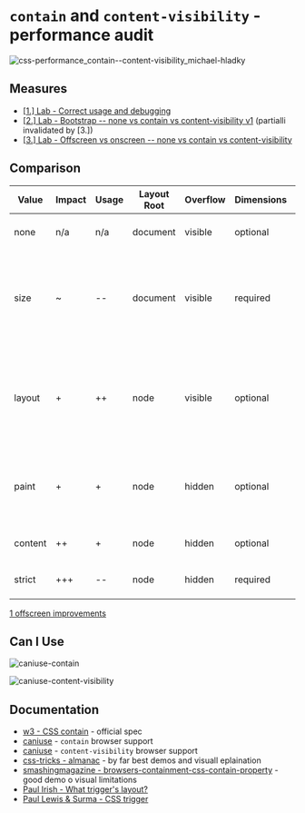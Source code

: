 # `contain` and `content-visibility` - performance audit

![css-performance_contain--content-visibility_michael-hladky](https://user-images.githubusercontent.com/95690470/159100625-1e330d1b-0ce5-4bd2-a280-bb145ee2c8c7.png)


## Measures

- [[1.] Lab - Correct usage and debugging](https://github.com/push-based/css-contain-research/blob/master/usage-and-debugging)
- [[2.] Lab - Bootstrap -- none vs contain vs content-visibility v1](https://github.com/push-based/css-contain-research/tree/master/bootstrap-v1) (partialli invalidated by [3.])
- [[3.] Lab - Offscreen vs onscreen -- none vs contain vs content-visibility](https://github.com/push-based/css-contain-research/tree/master/offscreen)

## Comparison

| Value   | Impact | Usage  | Layout Root | Overflow | Dimensions  | Description                                                       |
| ------- | ------ | ------ | ----------- | -------- | ----------- | ------------------------------------------------------------------------------- | 
| none    | n/a    | n/a    | document    | visible  | optional    | Default value with no effect                                                    |
| size    | ~      | --     | document    | visible  | required    | Geometry calcualtions are done without children. Without h/w the box collapses. |
| layout  | +      | ++     | node        | visible  | optional    | Protect area against layout and vice versa, offscreen paint protection [1]      |
| paint   | +      | +      | node        | hidden   | optional    | Same as layout, offscreen paint protection [1]                                  |
|         |        |        |             |          |             |                                                                                 |
| content | ++     | +      | node        | hidden   | optional    | Shorthand for `layout` `paint`                                                  |
| strict  | +++    | --     | node        | hidden   | required    | Shorthand for `layout` `paint` `size`                                           |

[1 offscreen improvements](https://developer.mozilla.org/en-US/docs/Web/CSS/CSS_Containment#paint_containment)

## Can I Use

![caniuse-contain](https://user-images.githubusercontent.com/95690470/159102200-d3232902-b71f-413d-a473-36994e26f4e9.PNG)

![caniuse-content-visibility](https://user-images.githubusercontent.com/95690470/159102242-d328c5c5-d0ba-44ad-a969-02d58a938a5e.PNG)

## Documentation

- [w3 - CSS contain](https://www.w3.org/TR/css-contain-1/) - official spec  
- [caniuse](https://caniuse.com/mdn-css_properties_contain) - `contain` browser support   
- [caniuse](https://caniuse.com/css-content-visibility) - `content-visibility` browser support  
- [css-tricks - almanac](https://css-tricks.com/almanac/properties/c/contain/) - by far best demos and visuall eplaination
- [smashingmagazine - browsers-containment-css-contain-property](https://www.smashingmagazine.com/2019/12/browsers-containment-css-contain-property/) - good demo o visual limitations
- [Paul Irish - What trigger's layout?](https://gist.github.com/paulirish/5d52fb081b3570c81e3a)
- [Paul Lewis & Surma - CSS trigger](https://csstriggers.com/)
